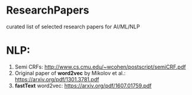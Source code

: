 # ResearchPapers
curated list of selected research papers for AI/ML/NLP

# NLP:
1. Semi CRFs: http://www.cs.cmu.edu/~wcohen/postscript/semiCRF.pdf
2. Original paper of **word2vec** by Mikolov et al.: https://arxiv.org/pdf/1301.3781.pdf
3. **fastText** word2vec: https://arxiv.org/pdf/1607.01759.pdf

